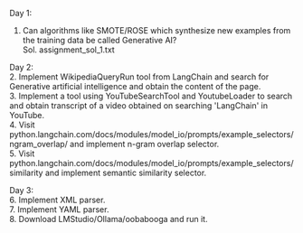 Day 1:
1. Can algorithms like SMOTE/ROSE which synthesize new examples from the training data be called Generative AI?  
Sol. assignment_sol_1.txt  

Day 2:  
2. Implement WikipediaQueryRun tool from LangChain and search for Generative artificial intelligence and obtain the content of the page.  
3. Implement a tool using YouTubeSearchTool and YoutubeLoader to search and obtain transcript of a video obtained on searching 'LangChain' in YouTube.  
4. Visit python.langchain.com/docs/modules/model_io/prompts/example_selectors/ngram_overlap/ and implement n-gram overlap selector.  
5. Visit python.langchain.com/docs/modules/model_io/prompts/example_selectors/similarity and implement semantic similarity selector.  

Day 3:  
6. Implement XML parser.  
7. Implement YAML parser.  
8. Download LMStudio/Ollama/oobabooga and run it.  

